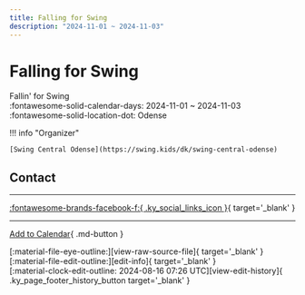 ```yaml
---
title: Falling for Swing
description: "2024-11-01 ~ 2024-11-03"
---
```


# Falling for Swing 

Fallin' for Swing  
:fontawesome-solid-calendar-days: 2024-11-01 ~ 2024-11-03  
:fontawesome-solid-location-dot: Odense  

!!! info "Organizer"

    [Swing Central Odense](https://swing.kids/dk/swing-central-odense)  

## Contact


---

 [:fontawesome-brands-facebook-f:{ .ky_social_links_icon }](https://www.facebook.com/events/s/fallin-for-swing-2024/391450167376738){ target='_blank' }

---

[Add to Calendar](https://swing.news/ics/en/2024/dk/falling-for-swing-2024.ics){ .md-button }

<div class="ky_page_footer" markdown>
<div class="ky_page_footer_trailing" markdown="span">
[:material-file-eye-outline:][view-raw-source-file]{ target='_blank' }
[:material-file-edit-outline:][edit-info]{ target='_blank' }
</div>
<div class="ky_page_footer_leading" markdown="span">
[:material-clock-edit-outline: 2024-08-16 07:26 UTC][view-edit-history]{ .ky_page_footer_history_button target='_blank' }
</div>
</div>

[view-raw-source-file]: https://github.com/swingdance/events/blob/main/2024/dk/falling-for-swing-2024.json "View Raw Source File"
[edit-info]: https://github.com/swingdance/events/issues/new?assignees=&labels=update+event&projects=&template=03-update_entity.yml&title=%5B2024%2Fdk%5D%20Falling%20for%20Swing&region=dk&year=2024&id=falling-for-swing-2024&name=Falling%20for%20Swing&org_id=swing-central-odense "Edit Info"

[view-edit-history]: https://github.com/swingdance/events/commits/main/2024/dk/falling-for-swing-2024.json "View Edit History"
